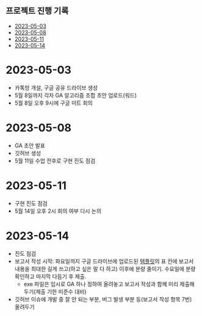 ## 프로젝트 진행 기록
- [2023-05-03](#2023-05-03)
- [2023-05-08](#2023-05-08)
- [2023-05-11](#2023-05-11)
- [2023-05-14](#2023-05-14)

# 2023-05-03
* 카톡방 개설, 구글 공유 드라이브 생성
* 5월 8일까지 각자 GA 알고리즘 조합 초안 업로드(워드)
* 5월 8일 오후 9시에 구글 미트 회의

# 2023-05-08
* GA 초안 발표
* 깃허브 생성
* 5월 11일 수업 전후로 구현 진도 점검

# 2023-05-11
* 구현 진도 점검
* 5월 14일 오후 2시 회의 여부 다시 논의

# 2023-05-14
* 진도 점검
* 보고서 작성 시작: 화요일까지 구글 드라이브에 업로드된 [템플릿](https://docs.google.com/document/d/1edMmiYnl6LpDkuizZ14DMYjkx475ZWi8/edit?usp=sharing&ouid=107925304129560665288&rtpof=true&sd=true)의 표 칸에 보고서 내용을 최대한 길게 쓰고(하고 싶은 말 다 하고) 이후에 분량 줄이기. 수요일에 분량 확인하고 마지막 다듬기 후 제출.
  * exe 파일은 임시로 GA 하나 정하여 올려놓고 보고서 작성과 함께 미리 제출해두기(제출 기한 미준수 대비)
* 깃허브 이슈에 개발 중 잘 안 되는 부분, 버그 발생 부분 등(보고서 작성 항목 7번) 올려두기